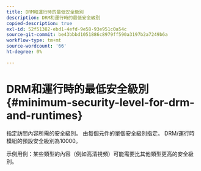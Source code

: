 ```yaml
---
title: DRM和運行時的最低安全級別
description: DRM和運行時的最低安全級別
copied-description: true
exl-id: 52f51382-ebd1-4efd-9e58-93e951c0a54c
source-git-commit: be43bbbd1051886c8979ff590a3197b2a7249b6a
workflow-type: tm+mt
source-wordcount: '66'
ht-degree: 0%

---
```


# DRM和運行時的最低安全級別 {#minimum-security-level-for-drm-and-runtimes}

指定訪問內容所需的安全級別。 由每個元件的單個安全級別指定。 DRM/運行時模組的預設安全級別為10000。

示例用例：某些類型的內容（例如高清視頻）可能需要比其他類型更高的安全級別。
